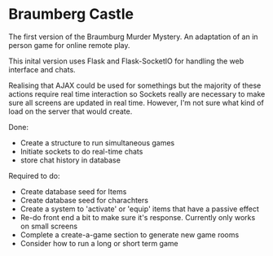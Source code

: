 # Braumberg Castle

The first version of the Braumburg Murder Mystery. An adaptation of an in person game for online remote play.

This inital version uses Flask and Flask-SocketIO for handling the web interface and chats.

Realising that AJAX could be used for somethings but the majority of these actions require real time interaction so Sockets really are necessary to make sure all screens are updated in real time. However, I'm not sure what kind of load on the server that would create.

Done:
- Create a structure to run simultaneous games
- Initiate sockets to do real-time chats
- store chat history in database

Required to do:
- Create database seed for Items
- Create database seed for charachters
- Create a system to 'activate' or 'equip' items that have a passive effect
- Re-do front end a bit to make sure it's response. Currently only works on small screens
- Complete a create-a-game section to generate new game rooms
- Consider how to run a long or short term game
